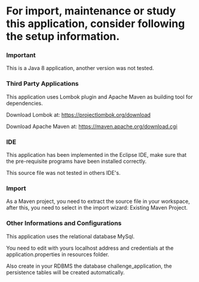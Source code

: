
# For import, maintenance or study this application, consider following the setup information.



### Important

This is a Java 8 application, another version was not tested.

### Third Party Applications

This application uses Lombok plugin and Apache Maven as building tool for dependencies.

Download Lombok at: https://projectlombok.org/download

Download Apache Maven at: https://maven.apache.org/download.cgi

### IDE

This application has been implemented in the Eclipse IDE, make sure that the pre-requisite programs have been installed correctly.

This source file was not tested in others IDE's.

### Import

As a Maven project, you need to extract the source file in your workspace, after this, you need to select in the import wizard: Existing Maven Project.


### Other Informations and Configurations

This application uses the relational database MySql.

You need to edit with yours localhost address and credentials at the application.properties in resources folder.

Also create in your RDBMS the database challenge_application, the persistence tables will be created automatically.
